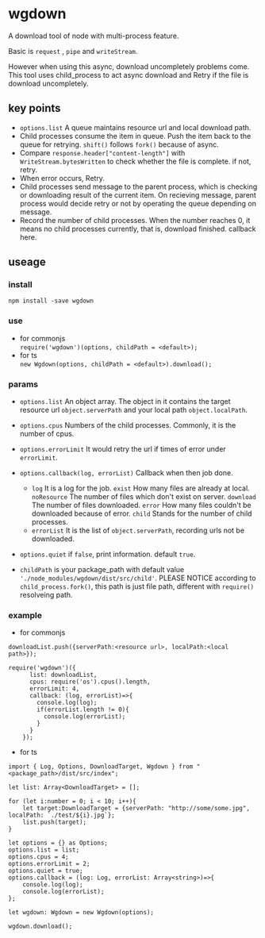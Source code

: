 # wgdown
A download tool of node with multi-process feature.  

Basic is `request` , `pipe` and `writeStream`.  

However when using this async, download uncompletely problems come.
This tool uses child_process to act async download and Retry if the file is download uncompletely.

## key points
+ `options.list` A queue maintains resource url and local download path.
+ Child processes consume the item in queue. Push the item back to the queue for retrying. `shift()` follows `fork()` because of async.
+ Compare `response.header["content-length"]` with `WriteStream.bytesWritten` to check whether the file is complete. if not, retry.
+ When error occurs, Retry.
+ Child processes send message to the parent process, which is checking or downloading result of the current item. On recieving message, parent process would decide retry or not by operating the queue depending on message.
+ Record the number of child processes. When the number reaches 0, it means no child processes currently, that is, download finished. callback here.

## useage
### install
`npm install -save wgdown`

### use
+ for commonjs  
`require('wgdown')(options, childPath = <default>);`
+ for ts  
`new Wgdown(options, childPath = <default>).download();`

### params
+ `options.list` An object array. The object in it contains the target resource url `object.serverPath` and your local path `object.localPath`.
+ `options.cpus` Numbers of the child processes. Commonly, it is the number of cpus.
+ `options.errorLimit` It would retry the url if times of error under `errorLimit`.
+ `options.callback(log, errorList)` Callback when then job done.
  + `log` It is a log for the job. `exist` How many files are already at local. `noResource` The number of files which don't exist on server. `download` The number of files downloaded. `error` How many files couldn't be downloaded because of error. `child` Stands for the number of child processes.
  + `errorList` It is the list of `object.serverPath`, recording urls not be downloaded.
+ `options.quiet` if `false`, print information. default `true`.

+ `childPath` is your package_path with default value `'./node_modules/wgdown/dist/src/child'`. PLEASE NOTICE according to `child_process.fork()`, this path is just file path, different with `require()` resolveing path.
### example
+ for commonjs
```
downloadList.push({serverPath:<resource url>, localPath:<local path>});

require('wgdown')({
      list: downloadList,
      cpus: require('os').cpus().length,
      errorLimit: 4,
      callback: (log, errorList)=>{
        console.log(log);
        if(errorList.length != 0){
          console.log(errorList);
        }
      }
    });
```
+ for ts  
```
import { Log, Options, DownloadTarget, Wgdown } from "<package_path>/dist/src/index";

let list: Array<DownloadTarget> = [];

for (let i:number = 0; i < 10; i++){
    let target:DownloadTarget = {serverPath: "http://some/some.jpg", localPath: `./test/${i}.jpg`};
    list.push(target);
}

let options = {} as Options;
options.list = list;
options.cpus = 4;
options.errorLimit = 2;
options.quiet = true;
options.callback = (log: Log, errorList: Array<string>)=>{
    console.log(log);
    console.log(errorList);
};

let wgdown: Wgdown = new Wgdown(options);

wgdown.download();
```